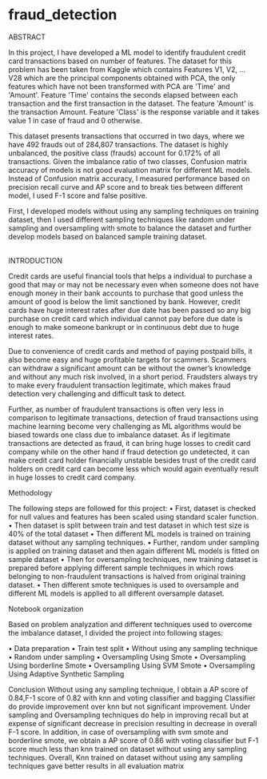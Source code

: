 # fraud_detection

ABSTRACT


In this project, I have developed a ML model to identify fraudulent credit card transactions based on number of features. The dataset for this problem has been taken from Kaggle which contains Features V1, V2, … V28 which are the principal components obtained with PCA, the only features which have not been transformed with PCA are 'Time' and 'Amount'. Feature 'Time' contains the seconds elapsed between each transaction and the first transaction in the dataset. The feature 'Amount' is the transaction Amount. Feature 'Class' is the response variable and it takes value 1 in case of fraud and 0 otherwise.

This dataset presents transactions that occurred in two days, where we have 492 frauds out of 284,807 transactions. The dataset is highly unbalanced, the positive class (frauds) account for 0.172% of all transactions. Given the imbalance ratio of two classes, Confusion matrix accuracy of models is not good evaluation matrix for different ML models. Instead of Confusion matrix accuracy, I measured performance based on precision recall curve and AP score and to break ties between different model, I used F-1 score and false positive.

First, I developed models without using any sampling techniques on training dataset, then I used different sampling techniques like random under sampling and oversampling with smote to balance the dataset and further develop models based on balanced sample training dataset.   
    

INTRODUCTION

Credit cards are useful financial tools that helps a individual to purchase a good that may or may not be necessary even when someone does not have enough money in their bank accounts to purchase that good unless the amount of good is below the limit sanctioned by bank. However, credit cards have huge interest rates after due date has been passed so any big purchase on credit card which individual cannot pay before due date is enough to make someone bankrupt or in continuous debt due to huge interest rates.

Due to convenience of credit cards and method of paying postpaid bills, it also become easy and huge profitable targets for scammers. Scammers can withdraw a significant amount can be without the owner’s knowledge and without any much risk involved, in a short period. Fraudsters always try to make every fraudulent transaction legitimate, which makes fraud detection very challenging and difficult task to detect.

Further, as number of fraudulent transactions is often very less in comparison to legitimate transactions, detection of fraud transactions using machine learning become very challenging as ML algorithms would be biased towards one class due to imbalance dataset. As if legitimate transactions are detected as fraud, it can bring huge losses to credit card company while on the other hand if fraud detection go undetected, it can make credit card holder financially unstable besides trust of the credit card holders on credit card can become less which would again eventually result in huge losses to credit card company.


Methodology

The following steps are followed for this project:
•	First, dataset is checked for null values and features has been scaled using standard scaler function.
•	Then dataset is split between train and test dataset in which test size is 40% of the total dataset
•	Then different ML models is trained on training dataset without any sampling techniques.
•	Further, random under sampling is applied on training dataset and then again different ML models is fitted on sample dataset
•	Then for oversampling techniques, new training dataset is prepared before applying different sample techniques in which rows belonging to non-fraudulent transactions is halved from original training dataset.
•	Then different smote techniques is used to oversample and different ML models is applied to all different oversample dataset.

Notebook organization

Based on problem analyzation and different techniques used to overcome the imbalance dataset, I divided the project into following stages:

•	Data preparation 
•	Train test split
•	Without using any sampling technique
•	Random under sampling
•	Oversampling Using Smote
•	Oversampling Using borderline Smote
•	Oversampling Using SVM Smote
•	Oversampling Using Adaptive Synthetic Sampling

Conclusion
Without using any sampling technique, I obtain a AP score of 0.84,F-1 score of 0.82 with knn and  voting classifier and bagging Classifier do provide improvement over knn but not significant improvement.
Under sampling and Oversampling techniques do help in improving recall but at expense of significant decrease in precision resulting in decrease in overall F-1 score. In addition, in case of oversampling with svm smote and borderline smote, we obtain a AP score of 0.86 with voting classifier but F-1 score much less than knn trained on dataset without using any sampling techniques.
Overall, Knn  trained on dataset without using any sampling techniques gave better results in all evaluation matrix


